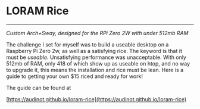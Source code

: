 # LORAM Rice
---
*Custom Arch+Sway, designed for the RPi Zero 2W with under 512mb RAM*

The challenge I set for myself was to build a useable desktop on a 
Raspberry Pi Zero 2w, as well as a satisfying rice. The keyword is 
that it must be *useable.* Unsatisfying performance was unacceptable. 
With only 512mb of RAM, only 418 of which show up as useable on htop, 
and no way to upgrade it, this means the installation and rice must be
lean. Here is a guide to getting your own $15 riced and ready for work!

The guide can be found at

[https://audinot.github.io/loram-rice](https://audinot.github.io/loram-rice)


